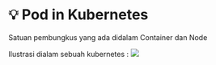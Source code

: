 # 💡 Pod in Kubernetes
Satuan pembungkus yang ada didalam Container dan Node <br>

Ilustrasi dialam sebuah kubernetes :
<img src="./assets/img/pod-position-in-kuberntes.png">

